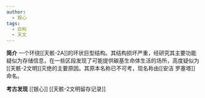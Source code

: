 ```yaml
---
author:
  - 银心
tags:
  - 巨构
  - 天文
---
```

**简介**
一个环绕[[天骸-2A]]的环状巨型结构。其结构损坏严重，经研究其主要功能疑似为存储信息，在一些区段发现了可能提供碳基生命体生活的场所，高度疑似为[[天骸-2文明]]灭绝的主要原因。其原本名称已不可考，现名称由[[安洁 罗塞塔]]命名。

**考古发现**
[[银心]]
[[天骸-2文明留存记录]]